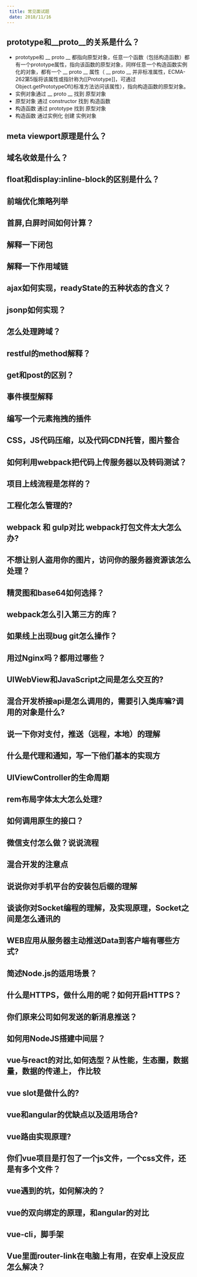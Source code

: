 ```yaml
---
 title: 常见面试题
 date: 2018/11/16
---
```


## prototype和__proto__的关系是什么？
* prototype和 __ proto __ 都指向原型对象，任意一个函数（包括构造函数）都有一个prototype属性，指向该函数的原型对象，同样任意一个构造函数实例化的对象，都有一个 __ proto __ 属性（ __ proto __ 并非标准属性，ECMA-262第5版将该属性或指针称为[[Prototype]]，可通过Object.getPrototypeOf()标准方法访问该属性），指向构造函数的原型对象。 
* 实例对象通过 __ proto __ 找到 原型对象 
* 原型对象 通过 constructor 找到 构造函数
* 构造函数 通过 prototype 找到 原型对象
* 构造函数 通过实例化 创建 实例对象

## meta viewport原理是什么？

## 域名收敛是什么？

## float和display:inline-block的区别是什么？

## 前端优化策略列举

## 首屏,白屏时间如何计算？

## 解释一下闭包

## 解释一下作用域链

## ajax如何实现，readyState的五种状态的含义？

## jsonp如何实现？

## 怎么处理跨域？

## restful的method解释？

## get和post的区别？

## 事件模型解释

## 编写一个元素拖拽的插件

## CSS，JS代码压缩，以及代码CDN托管，图片整合

## 如何利用webpack把代码上传服务器以及转码测试？

## 项目上线流程是怎样的？

## 工程化怎么管理的?

## webpack 和 gulp对比 webpack打包文件太大怎么办?

## 不想让别人盗用你的图片，访问你的服务器资源该怎么处理？

## 精灵图和base64如何选择？

## webpack怎么引入第三方的库？

## 如果线上出现bug git怎么操作？

## 用过Nginx吗？都用过哪些？

## UIWebView和JavaScript之间是怎么交互的?

## 混合开发桥接api是怎么调用的，需要引入类库嘛?调用的对象是什么?

## 说一下你对支付，推送（远程，本地）的理解

## 什么是代理和通知，写一下他们基本的实现方

## UIViewController的生命周期

## rem布局字体太大怎么处理?

## 如何调用原生的接口？

## 微信支付怎么做？说说流程

## 混合开发的注意点

## 说说你对手机平台的安装包后缀的理解

## 谈谈你对Socket编程的理解，及实现原理，Socket之间是怎么通讯的

## WEB应用从服务器主动推送Data到客户端有哪些方式?

## 简述Node.js的适用场景？

## 什么是HTTPS，做什么用的呢？如何开启HTTPS？

## 你们原来公司如何发送的新消息推送？

## 如何用NodeJS搭建中间层？

## vue与react的对比,如何选型？从性能，生态圈，数据量，数据的传递上，    作比较

## vue slot是做什么的?

## vue和angular的优缺点以及适用场合?

## vue路由实现原理?

## 你们vue项目是打包了一个js文件，一个css文件，还是有多个文件？

## vue遇到的坑，如何解决的？

## vue的双向绑定的原理，和angular的对比

## vue-cli，脚手架

## Vue里面router-link在电脑上有用，在安卓上没反应怎么解决？
